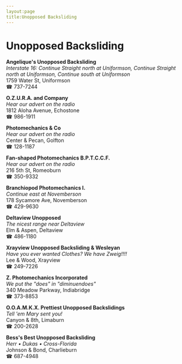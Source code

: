 ```yaml
---
layout:page
title:Unopposed Backsliding
---
```

# Unopposed Backsliding

**Angelique's Unopposed Backsliding**  
_Interstate 16: Continue Straight north at Uniformson, Continue Straight north at Uniformson, Continue south at Uniformson_  
1759 Water St, Uniformson  
☎ 737-7244



**O.Z.U.R.A. and Company**  
_Hear our advert on the radio_  
1812 Aloha Avenue, Echostone  
☎ 986-1911



**Photomechanics & Co**  
_Hear our advert on the radio_  
Center & Pecan, Golfton  
☎ 128-1187



**Fan-shaped Photomechanics B.P.T.C.C.F.**  
_Hear our advert on the radio_  
216 5th St, Romeoburn  
☎ 350-9332



**Branchiopod Photomechanics I.**  
_Continue east at Novemberson_  
178 Sycamore Ave, Novemberson  
☎ 429-9630



**Deltaview Unopposed**  
_The nicest range near Deltaview_  
Elm & Aspen, Deltaview  
☎ 486-1180



**Xrayview Unopposed Backsliding & Wesleyan**  
_Have you ever wanted Clothes? We have Zweig!!!!_  
Lee & Wood, Xrayview  
☎ 249-7226



**Z. Photomechanics Incorporated**  
_We put the "does" in "diminuendoes"_  
340 Meadow Parkway, Indiabridge  
☎ 373-8853



**O.O.A.M.K.X. Prettiest Unopposed Backslidings**  
_Tell 'em Mary sent you!_  
Canyon & 8th, Limaburn  
☎ 200-2628



**Bess's Best Unopposed Backsliding**  
_Herr • Dukas • Cross-Florida_  
Johnson & Bond, Charlieburn  
☎ 687-4948



